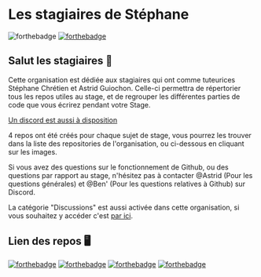 # Les stagiaires de Stéphane

![forthebadge](https://benjamin-s.fr/images/by-les-stagiaires.svg) [![forthebadge](https://benjamin-s.fr/images/for-stephane.svg)](https://sites.google.com/site/stephanegchretien/home)
## Salut les stagiaires 👋

Cette organisation est dédiée aux stagiaires qui ont comme tuteurices Stéphane Chrétien et Astrid Guiochon.
Celle-ci permettra de répertorier tous les repos utiles au stage, et de regrouper les différentes parties de code que vous écrirez pendant votre Stage.

[Un discord est aussi à disposition](https://discord.gg/KVT8KkfcqN)

4 repos ont été créés pour chaque sujet de stage, vous pourrez les trouver dans la liste des repositories de l'organisation, ou ci-dessous en cliquant sur les images.

Si vous avez des questions sur le fonctionnement de Github, ou des questions par rapport au stage, n'hésitez pas à contacter @Astrid (Pour les questions générales) et  @Ben' (Pour les questions relatives à Github) sur Discord.

La catégorie "Discussions" est aussi activée dans cette organisation, si vous souhaitez y accéder c'est [par ici](https://github.com/orgs/StagiairesMIASHS/discussions/c).

## Lien des repos :desktop_computer:


[![forthebadge](https://benjamin-s.fr/images/repo-tweets.svg)](https://github.com/StagiairesMIASHS/Stage-TweetsNMF)
[![forthebadge](https://benjamin-s.fr/images/repo-mouvement-oculaires.svg)](https://github.com/StagiairesMIASHS/Stage-MouvementOculaires)
[![forthebadge](https://benjamin-s.fr/images/repo-covid.svg)](https://github.com/StagiairesMIASHS/Stage-AnalyseCovid)
[![forthebadge](https://benjamin-s.fr/images/repo-cross-fit.svg)](https://github.com/StagiairesMIASHS/Stage-CrossFitSignature)
